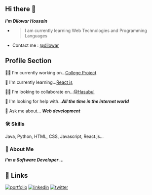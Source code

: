 ## Hi there 👋

**_I'm Dilowar Hossain_**

* > I am currently learning Web Technologies and Programming Languages

* Contact me : [@dilowar](mailto:dilowar101@gmail.com)

## Profile Section
👩‍💻 I'm currently working on...[College Project](https://github.com/dilowar-hossain/semester-project)

🧠 I'm currently learning...[React js](https://react.dev/learn)

👯‍♀️ I'm looking to collaborate on...[@Hasubul](https://github.com/Hasibul89)

🤔 I'm looking for help with..._**All the time in the internet world**_

💬 Ask me about...  **_Web development_**

### 🛠 Skills
Java, Python, HTML, CSS, Javascript, React.js...


### 🚀 About Me
**_I'm a Software Developer ..._**

## 🔗 Links
[![portfolio](https://img.shields.io/badge/portfolio-000?style=for-the-badge&logo=ko-fi&logoColor=white)](https://dilowar.tech/)
[![linkedin](https://img.shields.io/badge/linkedin-0A66C2?style=for-the-badge&logo=linkedin&logoColor=white)](https://www.linkedin.com/in/dilowar-hossain?utm_source=share&utm_campaign=share_via&utm_content=profile&utm_medium=android_app)
[![twitter](https://img.shields.io/badge/twitter-1DA1F2?style=for-the-badge&logo=twitter&logoColor=white)](https://twitter.com/dilowarhossain_)







<!--
**dilowar-hossain/dilowar-hossain** is a ✨ _special_ ✨ repository because its `README.md` (this file) appears on your GitHub profile.

Here are some ideas to get you started:

- 🔭 I’m currently working on ...
- 🌱 I’m currently learning ...
- 👯 I’m looking to collaborate on ...
- 🤔 I’m looking for help with ...
- 💬 Ask me about ... dilowar101@gmail.com
- 📫 How to reach me: ...
- 😄 Pronouns: ...
- ⚡ Fun fact: ...
-->
